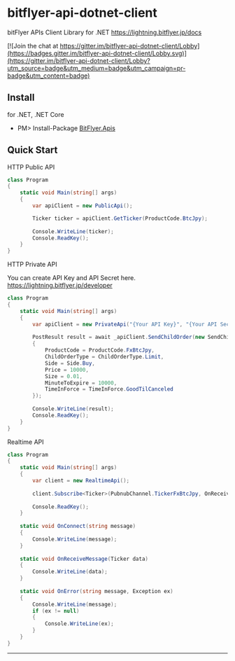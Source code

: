 # bitflyer-api-dotnet-client

bitFlyer APIs Client Library for .NET https://lightning.bitflyer.jp/docs

[![Join the chat at https://gitter.im/bitflyer-api-dotnet-client/Lobby](https://badges.gitter.im/bitflyer-api-dotnet-client/Lobby.svg)](https://gitter.im/bitflyer-api-dotnet-client/Lobby?utm_source=badge&utm_medium=badge&utm_campaign=pr-badge&utm_content=badge)

Install
---
for .NET, .NET Core

* PM> Install-Package [BitFlyer.Apis](https://www.nuget.org/packages/BitFlyer.Apis)

Quick Start
---
HTTP Public API

```csharp
class Program
{
    static void Main(string[] args)
    {
        var apiClient = new PublicApi();

        Ticker ticker = apiClient.GetTicker(ProductCode.BtcJpy);
        
        Console.WriteLine(ticker);
        Console.ReadKey();
    }
}
```

HTTP Private API

You can create API Key and API Secret here.
https://lightning.bitflyer.jp/developer

```csharp
class Program
{
    static void Main(string[] args)
    {
        var apiClient = new PrivateApi("{Your API Key}", "{Your API Secret}");
        
        PostResult result = await _apiClient.SendChildOrder(new SendChildOrderParameter
        {
            ProductCode = ProductCode.FxBtcJpy,
            ChildOrderType = ChildOrderType.Limit,
            Side = Side.Buy,
            Price = 10000,
            Size = 0.01,
            MinuteToExpire = 10000,
            TimeInForce = TimeInForce.GoodTilCanceled
        });
            
        Console.WriteLine(result);
        Console.ReadKey();
    }
}
```

Realtime API

```csharp
class Program
{
    static void Main(string[] args)
    {
        var client = new RealtimeApi();
        
        client.Subscribe<Ticker>(PubnubChannel.TickerFxBtcJpy, OnReceiveMessage, OnConnect, OnError);
        
        Console.ReadKey();
    }
    
    static void OnConnect(string message)
    {
        Console.WriteLine(message);
    }
    
    static void OnReceiveMessage(Ticker data)
    {
        Console.WriteLine(data);
    }
    
    static void OnError(string message, Exception ex)
    {
        Console.WriteLine(message);
        if (ex != null)
        {
            Console.WriteLine(ex);
        }
    }
}
```

---
